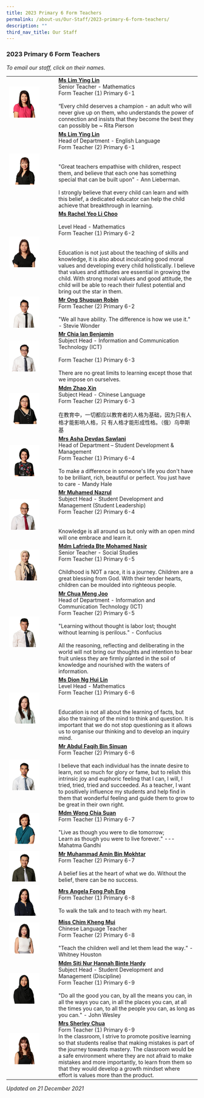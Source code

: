 ```yaml
---
title: 2023 Primary 6 Form Teachers
permalink: /about-us/Our-Staff/2023-primary-6-form-teachers/
description: ""
third_nav_title: Our Staff
---
```

### 2023 Primary 6 Form Teachers

*To email our staff, click on their names.*

|  	|  	|
|---	|---	|
| <img src="/images/p6a.png" style="width:70%"> 	| [**Ms Lim Ying Lin**](mailto:lim_ying_lin@moe.edu.sg)<br>Senior Teacher - Mathematics<br>Form Teacher (1) Primary 6-1<br><br>“Every child deserves a champion - an adult who will never give up on them, who understands the power of connection and insists that they become the best they can possibly be ~ Rita Pierson 	|
| <img src="/images/p6b.png" style="width:70%"> 	| [**Ms Lim Ying Lin**](mailto:lim_ying_lin@moe.edu.sg)<br>Head of Department - English Language<br>Form Teacher (2) Primary 6-1<br><br><br>"Great teachers empathise with children, respect them, and believe that each one has something special that can be built upon" - Ann Lieberman.<br><br>I strongly believe that every child can learn and with this belief, a dedicated educator can help the child achieve that breakthrough in learning. 	|
| <img src="/images/p6c.png" style="width:70%"> 	| [**Ms Rachel Yeo Li Choo**](mailto:yeo_li_choo@moe.edu.sg)<br><br>Level Head - Mathematics<br>Form Teacher (1) Primary 6-2<br><br><br>Education is not just about the teaching of skills and knowledge, it is also about inculcating good moral values and developing every child holistically. I believe that values and attitudes are essential in growing the child. With strong moral values and good attitude, the child will be able to reach their fullest potential and bring out the star in them. 	|
| <img src="/images/p6d.png" style="width:70%"> 	| [**Mr Ong Shuquan Robin**](mailto:ong_shuquan_robin@moe.edu.sg)<br>Form Teacher (2) Primary 6-2<br><br>"We all have ability. The difference is how we use it." - Stevie Wonder 	|
| <img src="/images/p6e.png" style="width:70%"> 	| [**Mr Chia Ian Benjamin**](mailto:benjamin_chia@moe.edu.sg)<br>Subject Head - Information and Communication Technology (ICT)<br><br>Form Teacher (1) Primary 6-3<br><br>There are no great limits to learning except those that we impose on ourselves. 	|
| <img src="/images/p6f.png" style="width:70%"> 	| [**Mdm Zhao Xin**](mailto:zhao_xin@moe.edu.sg)<br>Subject Head - Chinese Language<br>Form Teacher (2) Primary 6-3<br><br>在教育中，一切都应以教育者的人格为基础，因为只有人格才能影响人格，只 有人格才能形成性格。（俄）乌申斯基 	|
| <img src="/images/p6g.png" style="width:70%"> 	| [**Mrs Asha Devdas Sawlani**](mailto:asha_devdas_sawlani@moe.edu.sg)<br>Head of Department – Student Development & Management<br>Form Teacher (1) Primary 6-4<br><br>To make a difference in someone's life you don't have to be brilliant, rich, beautiful or perfect. You just have to care - Mandy Hale 	|
| <img src="/images/p6h.png" style="width:70%"> 	| [**Mr Muhamed Nazrul**](mailto:muhamed_nazrul_zain@moe.edu.sg)<br>Subject Head - Student Development and Management (Student Leadership)<br>Form Teacher (2) Primary 6-4<br><br><br>Knowledge is all around us but only with an open mind will one embrace and learn it. 	|
| <img src="/images/p6i.png" style="width:70%"> 	| [**Mdm Lafrieda Bte Mohamed Nasir**](mailto:lafrieda_mohamed_nasir@moe.edu.sg)<br>Senior Teacher - Social Studies<br>Form Teacher (1) Primary 6-5<br><br>Childhood is NOT a race, it is a journey. Children are a great blessing from God. With their tender hearts, children can be moulded into righteous people. 	|
| <img src="/images/p6j.png" style="width:70%"> 	| [**Mr Chua Meng Joo**](mailto:chua_meng_joo@moe.edu.sg)<br>Head of Department - Information and Communication Technology (ICT)<br>Form Teacher (2) Primary 6-5<br><br>"Learning without thought is labor lost; thought without learning is perilous." - Confucius<br><br>All the reasoning, reflecting and deliberating in the world will not bring our thoughts and intention to bear fruit unless they are firmly planted in the soil of knowledge and nourished with the waters of information. 	|
| <img src="/images/p6k.png" style="width:70%"> 	| [**Ms Dion Ng Hui Lin**](mailto:ng_hui_lin_dion@moe.edu.sg)<br>Level Head - Mathematics<br>Form Teacher (1) Primary 6-6<br><br><br>Education is not all about the learning of facts, but also the training of the mind to think and question. It is important that we do not stop questioning as it allows us to organise our thinking and to develop an inquiry mind. 	|
| <img src="/images/p6l.png" style="width:70%"> 	| [**Mr Abdul Faqih Bin Sinuan**](mailto:abdul_faqih_sinuan@moe.edu.sg)<br>Form Teacher (2) Primary 6-6<br><br>I believe that each individual has the innate desire to learn, not so much for glory or fame, but to relish this intrinsic joy and euphoric feeling that I can, I will, I tried, tried, tried and succeeded. As a teacher, I want to positively influence my students and help find in them that wonderful feeling and guide them to grow to be great in their own right. 	|
| <img src="/images/p6m.png" style="width:70%">  	| [**Mdm Wong Chia Suan**](mailto:wong_chia_suan@moe.edu.sg)<br>Form Teacher (1) Primary 6-7<br><br>"Live as though you were to die tomorrow;<br>Learn as though you were to live forever." --- Mahatma Gandhi  	|
| <img src="/images/p6n.png" style="width:70%"> 	| [**Mr Muhammad Amin Bin Mokhtar**](mailto:muhammad_amin_mokhtar@moe.edu.sg)<br>Form Teacher (2) Primary 6-7<br><br>A belief lies at the heart of what we do. Without the belief, there can be no success. 	|
| <img src="/images/p6o.png" style="width:70%"> 	| [**Mrs Angela Fong Poh Eng**](mailto:ng_poh_eng@moe.edu.sg)<br>Form Teacher (1) Primary 6-8<br><br>To walk the talk and to teach with my heart. 	|
| <img src="/images/p6p.png" style="width:70%"> 	| [**Miss Chim Kheng Mui**](mailto:chim_kheng_mui@moe.edu.sg)<br>Chinese Language Teacher<br>Form Teacher (2) Primary 6-8<br><br>"Teach the children well and let them lead the way." - Whitney Houston 	|
| <img src="/images/p6q.png" style="width:70%"> 	| [**Mdm Siti Nur Hannah Binte Hardy**](mailto:siti_nur_hannah_hardy@moe.edu.sg)<br>Subject Head - Student Development and Management (Discipline)<br>Form Teacher (1) Primary 6-9<br><br>"Do all the good you can, by all the means you can, in all the ways you can, in all the places you can, at all the times you can, to all the people you can, as long as you can." - John Wesley 	|
| <img src="/images/p6r.png" style="width:70%"> 	| [**Mrs Sherley Chua**](mailto:sherley_a@moe.edu.sg)<br>Form Teacher (1) Primary 6-9<br>In the classroom, I strive to promote positive learning so that students realise that making mistakes is part of the journey towards mastery. The classroom would be a safe environment where they are not afraid to make mistakes and more importantly, to learn from them so that they would develop a growth mindset where effort is values more than the product.  	|

*Updated on 21 December 2021*